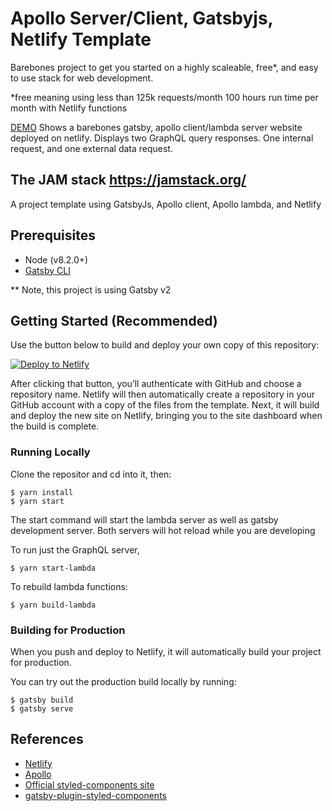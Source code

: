# Apollo Server/Client, Gatsbyjs, Netlify Template

Barebones project to get you started on a highly scaleable, free\*, and easy to use stack for web development.

\*free meaning using less than 125k requests/month 100 hours run time per month with Netlify functions

[DEMO](https://goofy-albattani-deb43e.netlify.com/)
Shows a barebones gatsby, apollo client/lambda server website deployed on netlify.
Displays two GraphQL query responses. One internal request, and one external data request.

## The JAM stack https://jamstack.org/

A project template using GatsbyJs, Apollo client, Apollo lambda, and Netlify

## Prerequisites

- Node (v8.2.0+)
- [Gatsby CLI](https://www.gatsbyjs.org/docs/)

\*\* Note, this project is using Gatsby v2

## Getting Started (Recommended)

Use the button below to build and deploy your own copy of this repository:

<a href="https://app.netlify.com/start/deploy?repository=https://github.com/Tyler-Churchill/Gatsbyjs-Apollo-Lambda-Template"><img src="https://www.netlify.com/img/deploy/button.svg" alt="Deploy to Netlify"></a>

After clicking that button, you’ll authenticate with GitHub and choose a repository name. Netlify will then automatically create a repository in your GitHub account with a copy of the files from the template. Next, it will build and deploy the new site on Netlify, bringing you to the site dashboard when the build is complete.

### Running Locally

Clone the repositor and cd into it, then:

```
$ yarn install
$ yarn start
```

The start command will start the lambda server as well as gatsby development server. Both servers will
hot reload while you are developing

To run just the GraphQL server,

```
$ yarn start-lambda
```

To rebuild lambda functions:

```
$ yarn build-lambda
```

### Building for Production

When you push and deploy to Netlify, it will automatically build your project for production.

You can try out the production build locally by running:

```
$ gatsby build
$ gatsby serve
```

## References

- [Netlify](https://www.netlify.com/)
- [Apollo](https://www.apollographql.com/)
- [Official styled-components site](https://www.styled-components.com/)
- [gatsby-plugin-styled-components](https://www.gatsbyjs.org/packages/gatsby-plugin-styled-components/)
